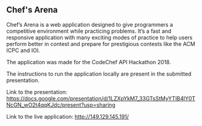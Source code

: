 ## Chef's Arena

Chef’s Arena is a web application designed to give programmers a competitive environment while practicing problems. It’s a fast and responsive application with many exciting modes of practice to help users perform better in contest and prepare for prestigious contests like the ACM ICPC and IOI.

The application was made for the CodeChef API Hackathon 2018.

The instructions to run the application locally are present in the submitted presentation.

Link to the presentation: https://docs.google.com/presentation/d/1LZXpYkM7_33GTsStMyYTlB4lY0TNcGN_wO2t4qqKJdc/present?usp=sharing

Link to the live application: http://149.129.145.191/
